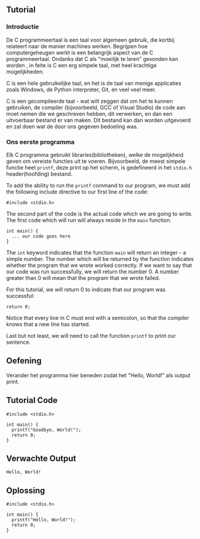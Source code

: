 Tutorial
--------

### Introductie

De C programmeertaal is een taal voor algemeen gebruik, die kortbij relateert naar de manier machines werken.
Begrijpen hoe computergeheugen werkt is een belangrijk aspect van de C programmeertaal. Ondanks dat C als "moeilijk te leren" gevonden kan worden
, in feite is C een erg simpele taal, met heel krachtige mogelijkheden.

C is een hele gebruikelijke taal, en het is de taal van menige applicaties zoals Windows, de Python interpreter, Git, en veel veel meer.

C is een gecompileerde taal - wat wilt zeggen dat om het te kunnen gebruiken, de compiler (bijvoorbeeld, GCC of Visual Studio) de code aan moet nemen die
we geschreven hebben, dit verwerken, en dan een uitvoerbaar bestand er van maken. Dit bestand kan dan worden uitgevoerd en zal doen wat de door ons gegeven bedoeling was.

### Ons eerste programma

Elk C programma gebruikt libraries(bibliotheken), welke de mogelijkheid geven om vereiste functies uit te voeren. Bijvoorbeeld, de meest simpele functie
heet `printf`, deze print op het scherm, is gedefineerd in het `stdio.h` header(hoofding) bestand. 

To add the ability to run the `printf` command to our program, we must add the following include directive to our first line of the code:

    #include <stdio.h>

The second part of the code is the actual code which we are going to write. The first code which will run will always reside 
in the `main` function. 

    int main() {
      ... our code goes here
    }

The `int` keyword indicates that the function `main` will return an integer - a simple number. The number which will be returned
by the function indicates whether the program that we wrote worked correctly. If we want to say that our code
was run successfully, we will return the number 0. A number greater than 0 will mean that the program that we wrote failed.

For this tutorial, we will return 0 to indicate that our program was successful:

    return 0;

Notice that every line in C must end with a semicolon, so that the compiler knows that a new line has started.

Last but not least, we will need to call the function `printf` to print our sentence.

Oefening
--------

Verander het programma hier beneden zodat het "Hello, World!" als output print. 

Tutorial Code
-------------

    #include <stdio.h>

    int main() {
      printf("Goodbye, World!");
      return 0;
    }

Verwachte Output
---------------

    Hello, World!

Oplossing
--------

    #include <stdio.h>

    int main() {
      printf("Hello, World!");
      return 0;
    }
